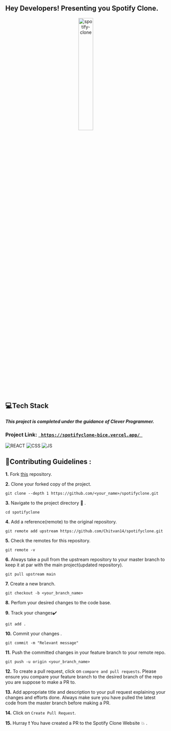 <h2>Hey Developers! Presenting you Spotify Clone. </h2>



<p align="center">
  <a href="https://spotifyclone-bice.vercel.app/">
 <img src="https://chitvangarg.com/images/projects/banners/music.jpg" alt="spotify-clone" width="30%" height="30%"/>
  </a>
</p>




<!-- ## 🏅💻 Hacktoberfest21
![](https://hacktoberfest.digitalocean.com/_nuxt/img/logo-hacktoberfest-full.f42e3b1.svg)

Hacktoberfest is back this year! 

Hacktoberfest is an annual month-long celebration of open source organised every year by DIgital Ocean. Every participant who follows their set of rules and get 4 Pull Requests (PRs) merged will receive swags. For the past years, learners have been hacking throughout October in the open-source community, and this 8th year you can avail yourself the opportunity to partake and contribute to this ever-growing platform. -->


## 💻Tech Stack
<h4> <i> This project is completed under the guidance of Clever Programmer. </i> </h4>
<h3>Project Link: <code><a href="https://spotifyclone-bice.vercel.app/"> https://spotifyclone-bice.vercel.app/ </a> </code> </h3>
 
![REACT](https://img.shields.io/badge/React-20232A?style=for-the-badge&logo=react&logoColor=61DAFB)
![CSS](https://img.shields.io/badge/css3%20-%231572B6.svg?&style=for-the-badge&logo=css3&logoColor=white)
![JS](https://img.shields.io/badge/javascript%20-%23323330.svg?&style=for-the-badge&logo=javascript&logoColor=%23F7DF1E)
  


## 📌Contributing Guidelines :
**1.**  Fork [this](https://github.com/Chitvan14/spotifyclone.git) repository.

**2.**  Clone your forked copy of the project.
```
git clone --depth 1 https://github.com/<your_name>/spotifyclone.git
```
**3.** Navigate to the project directory :file_folder: .
```
cd spotifyclone
```
**4.** Add a reference(remote) to the original repository.
```
git remote add upstream https://github.com/Chitvan14/spotifyclone.git
```
**5.** Check the remotes for this repository.
```
git remote -v
```
**6.** Always take a pull from the upstream repository to your master branch to keep it at par with the main project(updated repository).
```
git pull upstream main
```
**7.** Create a new branch.
```
git checkout -b <your_branch_name>
```
**8.** Perfom your desired changes to the code base.


**9.** Track your changes:heavy_check_mark: 
```
git add . 
```
**10.** Commit your changes .
```
git commit -m "Relevant message"
```
**11.** Push the committed changes in your feature branch to your remote repo.
```
git push -u origin <your_branch_name>
```
**12.** To create a pull request, click on `compare and pull requests`. Please ensure you compare your feature branch to the desired branch of the repo you are suppose to make a PR to.

**13.** Add appropriate title and description to your pull request explaining your changes and efforts done. Always make sure you have pulled the latest code from the master branch before making a PR.

**14.** Click on `Create Pull Request`.

**15.** Hurray ❗ You have created a PR to the Spotify Clone Website 💥 .


